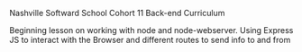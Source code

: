 Nashville Softward School Cohort 11 Back-end Curriculum

Beginning lesson on working with node and node-webserver.  Using Express JS to interact with the Browser and different routes to send info to and from
